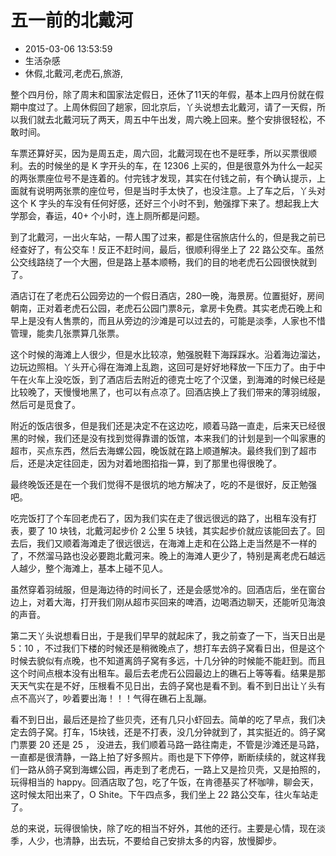 # 五一前的北戴河
- 2015-03-06 13:53:59
- 生活杂感
- 休假,北戴河,老虎石,旅游,

<!--markdown-->整个四月份，除了周末和国家法定假日，还休了11天的年假，基本上四月份就在假期中度过了。上周休假回了趟家，回北京后，丫头说想去北戴河，请了一天假，所以我们就去北戴河玩了两天，周五中午出发，周六晚上回来。整个安排很轻松，不敢时间。


<!--more-->


车票还算好买，因为是周五走，周六回，北戴河现在也不是旺季，所以买票很顺利。去的时候坐的是 K 字开头的车，在 12306 上买的，但是很意外为什么一起买的两张票座位号不是连着的。付完钱才发现，其实在付钱之前，有个确认提示，上面就有说明两张票的座位号，但是当时手太快了，也没注意。上了车之后，丫头对这个 K 字头的车没有任何好感，还好三个小时不到，勉强撑下来了。想起我上大学那会，春运，40+ 个小时，连上厕所都是问题。

到了北戴河，一出火车站，一帮人围了过来，都是住宿旅店什么的，但是我之前已经查好了，有公交车！反正不赶时间，最后，很顺利得坐上了 22 路公交车。虽然公交线路绕了一个大圈，但是路上基本顺畅，我们的目的地老虎石公园很快就到了。

酒店订在了老虎石公园旁边的一个假日酒店，280一晚，海景房。位置挺好，房间朝南，正对着老虎石公园，老虎石公园门票8元，拿房卡免费。其实老虎石晚上和早上是没有人售票的，而且从旁边的沙滩是可以过去的，可能是淡季，人家也不惜管理，能卖几张票算几张票。

这个时候的海滩上人很少，但是水比较凉，勉强脱鞋下海踩踩水。沿着海边溜达，边玩边照相。丫头开心得在海滩上乱跑，这回可是好好地释放一下压力了。由于中午在火车上没吃饭，到了酒店后去附近的德克士吃了个汉堡，到海滩的时候已经是比较晚了，天慢慢地黑了，也可以有点凉了。回酒店换上了我们带来的薄羽绒服，然后可是觅食了。

附近的饭店很多，但是我们还是决定不在这边吃，顺着马路一直走，后来天已经很黑的时候，我们还是没有找到觉得靠谱的饭馆，本来我们的计划是到一个叫家惠的超市，买点东西，然后去海螺公园，晚饭就在路上顺道解决。最终我们到了超市后，还是决定往回走，因为对着地图掐指一算，到了那里也得很晚了。

最终晚饭还是在一个我们觉得不是很坑的地方解决了，吃的不是很好，反正勉强吧。

吃完饭打了个车回老虎石了，因为我们实在走了很远很远的路了，出租车没有打表，要了 10 块钱，北戴河起步价 2 公里 5 块钱，其实起步价就应该能回去了。回去后，我们又顺着海滩走了很远很远，在海滩上走和在公路上走当然是不一样的了，不然溜马路也没必要跑北戴河来。晚上的海滩人更少了，特别是离老虎石越远人越少，整个海滩上，基本上碰不见人。

虽然穿着羽绒服，但是海边待的时间长了，还是会感觉冷的。回酒店后，坐在窗台边上，对着大海，打开我们刚从超市买回来的啤酒，边喝酒边聊天，还能听见海浪的声音。

第二天丫头说想看日出，于是我们早早的就起床了，我之前查了一下，当天日出是 5：10 ，不过我们下楼的时候还是稍微晚点了，想打车去鸽子窝看日出，但是这个时候去貌似有点晚，也不知道离鸽子窝有多远，十几分钟的时候能不能赶到。而且这个时间点根本没有出租车。最后去老虎石公园最边上的礁石上等等看。结果是那天天气实在是不好，压根看不见日出，去鸽子窝也是看不到。看不到日出让丫头有点不高兴了，吵着要出海！！！气得在礁石上乱蹦。

看不到日出，最后还是捡了些贝壳，还有几只小虾回去。简单的吃了早点，我们决定去鸽子窝。打车，15块钱，还是不打表，没几分钟就到了，其实挺近的。鸽子窝门票要 20 还是 25 ， 没进去，我们顺着马路一路往南走，不管是沙滩还是马路，一直都是很清静，一路上拍了好多照片。雨也是下下停停，断断续续的，就这样我们一路从鸽子窝到海螺公园，再走到了老虎石，一路上又是捡贝壳，又是拍照的，玩得相当的 happy。回酒店取了包，吃了午饭，在肯德基买了杯咖啡，聊会天，这时候太阳出来了，O Shite。下午四点多，我们坐上 22 路公交车，往火车站走了。

总的来说，玩得很愉快，除了吃的相当不好外，其他的还行。主要是心情，现在淡季，人少，也清静，出去玩，不要给自己安排太多的内容，放慢脚步。